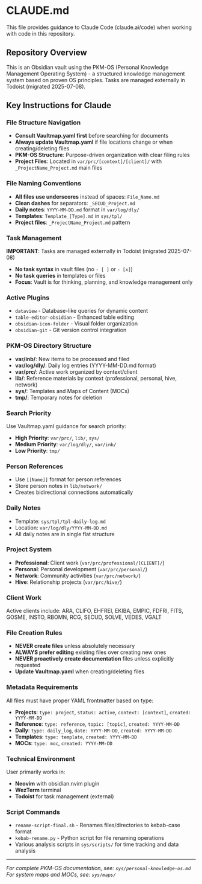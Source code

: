# CLAUDE.md

This file provides guidance to Claude Code (claude.ai/code) when working with code in this repository.

## Repository Overview

This is an Obsidian vault using the PKM-OS (Personal Knowledge Management Operating System) - a structured knowledge management system based on proven OS principles. Tasks are managed externally in Todoist (migrated 2025-07-08).

## Key Instructions for Claude

### File Structure Navigation

- **Consult Vaultmap.yaml first** before searching for documents
- **Always update Vaultmap.yaml** if file locations change or when creating/deleting files
- **PKM-OS Structure**: Purpose-driven organization with clear filing rules
- **Project Files**: Located in `var/prc/[context]/[client]/` with `_ProjectName_Project.md` main files

### File Naming Conventions

- **All files use underscores** instead of spaces: `File_Name.md`
- **Clean dashes** for separators: `_SECUD_Project.md`
- **Daily notes**: `YYYY-MM-DD.md` format in `var/log/dly/`
- **Templates**: `Template_[Type].md` in `sys/tpl/`
- **Project files**: `_ProjectName_Project.md` pattern

### Task Management

**IMPORTANT**: Tasks are managed externally in Todoist (migrated 2025-07-08)

- **No task syntax** in vault files (no `- [ ]` or `- [x]`)
- **No task queries** in templates or files
- **Focus**: Vault is for thinking, planning, and knowledge management only

### Active Plugins

- `dataview` - Database-like queries for dynamic content
- `table-editor-obsidian` - Enhanced table editing
- `obsidian-icon-folder` - Visual folder organization
- `obsidian-git` - Git version control integration

### PKM-OS Directory Structure

- **var/inb/**: New items to be processed and filed
- **var/log/dly/**: Daily log entries (YYYY-MM-DD.md format)
- **var/prc/**: Active work organized by context/client
- **lib/**: Reference materials by context (professional, personal, hive, network)
- **sys/**: Templates and Maps of Content (MOCs)
- **tmp/**: Temporary notes for deletion

### Search Priority

Use Vaultmap.yaml guidance for search priority:

- **High Priority**: `var/prc/`, `lib/`, `sys/`
- **Medium Priority**: `var/log/dly/`, `var/inb/`
- **Low Priority**: `tmp/`

### Person References

- Use `[[Name]]` format for person references
- Store person notes in `lib/network/`
- Creates bidirectional connections automatically

### Daily Notes

- Template: `sys/tpl/tpl-daily-log.md`
- Location: `var/log/dly/YYYY-MM-DD.md`
- All daily notes are in single flat structure

### Project System

- **Professional**: Client work (`var/prc/professional/[CLIENT]/`)
- **Personal**: Personal development (`var/prc/personal/`)
- **Network**: Community activities (`var/prc/network/`)
- **Hive**: Relationship projects (`var/prc/hive/`)

### Client Work

Active clients include: ARA, CLIFO, EHFREI, EKIBA, EMPIC, FDFRI, FITS, GOSME, INSTO, RBOMN, RCG, SECUD, SOLVE, VEDES, VGALT

### File Creation Rules

- **NEVER create files** unless absolutely necessary
- **ALWAYS prefer editing** existing files over creating new ones
- **NEVER proactively create documentation** files unless explicitly requested
- **Update Vaultmap.yaml** when creating/deleting files

### Metadata Requirements

All files must have proper YAML frontmatter based on type:

- **Projects**: `type: project`, `status: active`, `context: [context]`, `created: YYYY-MM-DD`
- **Reference**: `type: reference`, `topic: [topic]`, `created: YYYY-MM-DD`
- **Daily**: `type: daily_log`, `date: YYYY-MM-DD`, `created: YYYY-MM-DD`
- **Templates**: `type: template`, `created: YYYY-MM-DD`
- **MOCs**: `type: moc`, `created: YYYY-MM-DD`

### Technical Environment

User primarily works in:

- **Neovim** with obsidian.nvim plugin
- **WezTerm** terminal
- **Todoist** for task management (external)

### Script Commands

- `rename-script-final.sh` - Renames files/directories to kebab-case format
- `kebab-rename.py` - Python script for file renaming operations
- Various analysis scripts in `sys/scripts/` for time tracking and data analysis

---

_For complete PKM-OS documentation, see: `sys/personal-knowledge-os.md`_
_For system maps and MOCs, see: `sys/maps/`_